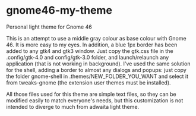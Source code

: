# gnome46-my-theme
Personal light theme for Gnome 46

This is an attempt to use a middle gray colour as base colour with Gnome 46. It is more easy to my eyes. In addition, a blue 1px border has been added to any gtk4 and gtk3 window. Just copy the gtk.css file in the .config/gtk-4.0 and config/gtk-3.0 folder, and launch/relaunch any application (that is not working in background). I've used the same solution for the shell, adding a border to almost any dialogs and popups: just copy the folder gnome-shell in .themes/NEW_FOLDER_YOU_WANT and select it from tweaks-gnome (the extension user themes must be installed).

All those files used for this theme are simple text files, so they can be modified easily to match everyone's needs, but this customization is not intended to diverge to much from adwaita light theme.
